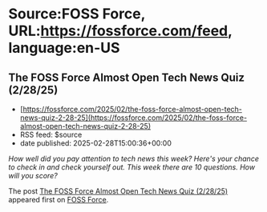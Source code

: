 # Source:FOSS Force, URL:https://fossforce.com/feed, language:en-US

## The FOSS Force Almost Open Tech News Quiz (2/28/25)
 - [https://fossforce.com/2025/02/the-foss-force-almost-open-tech-news-quiz-2-28-25](https://fossforce.com/2025/02/the-foss-force-almost-open-tech-news-quiz-2-28-25)
 - RSS feed: $source
 - date published: 2025-02-28T15:00:36+00:00

<p><em>How well did you pay attention to tech news this week? Here's your chance to check in and check yourself out. This week there are 10 questions. How will you score?</em></p>
<p>The post <a href="https://fossforce.com/2025/02/the-foss-force-almost-open-tech-news-quiz-2-28-25/">The FOSS Force Almost Open Tech News Quiz (2/28/25)</a> appeared first on <a href="https://fossforce.com">FOSS Force</a>.</p>

